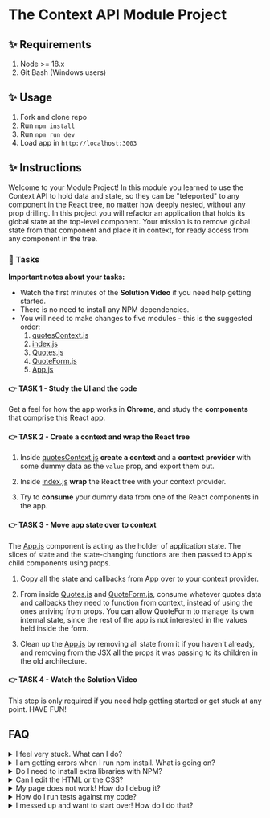 # The Context API Module Project

## ✨ Requirements

1. Node >= 18.x
2. Git Bash (Windows users)

## ✨ Usage

1. Fork and clone repo
2. Run `npm install`
3. Run `npm run dev`
4. Load app in `http://localhost:3003`

## ✨ Instructions

Welcome to your Module Project! In this module you learned to use the Context API to hold data and state, so they can be "teleported" to any component in the React tree, no matter how deeply nested, without any prop drilling. In this project you will refactor an application that holds its global state at the top-level component. Your mission is to remove global state from that component and place it in context, for ready access from any component in the tree.

### 🥷 Tasks

**Important notes about your tasks:**

- Watch the first minutes of the **Solution Video** if you need help getting started.
- There is no need to install any NPM dependencies.
- You will need to make changes to five modules - this is the suggested order:
  1. [quotesContext.js](./frontend/context/quotesContext.js)
  2. [index.js](./frontend/index.js)
  3. [Quotes.js](./frontend/components/Quotes.js)
  4. [QuoteForm.js](./frontend/components/QuoteForm.js)
  5. [App.js](./frontend/components/App.js)

#### 👉 TASK 1 - Study the UI and the code

Get a feel for how the app works in **Chrome**, and study the **components** that comprise this React app.

#### 👉 TASK 2 - Create a context and wrap the React tree

1. Inside [quotesContext.js](./frontend/context/quotesContext.js) **create a context** and a **context provider** with some dummy data as the `value` prop, and export them out.

2. Inside [index.js](./frontend/index.js) **wrap** the React tree with your context provider.

3. Try to **consume** your dummy data from one of the React components in the app.

#### 👉 TASK 3 - Move app state over to context

The [App.js](./frontend/components/App.js) component is acting as the holder of application state. The slices of state and the state-changing functions are then passed to App's child components using props.

1. Copy all the state and callbacks from App over to your context provider.

2. From inside [Quotes.js](./frontend/components/Quotes.js) and [QuoteForm.js](./frontend/components/QuoteForm.js), consume whatever quotes data and callbacks they need to function from context, instead of using the ones arriving from props. You can allow QuoteForm to manage its own internal state, since the rest of the app is not interested in the values held inside the form.

3. Clean up the [App.js](./frontend/components/App.js) by removing all state from it if you haven't already, and removing from the JSX all the props it was passing to its children in the old architecture.

#### 👉 TASK 4 - Watch the Solution Video

This step is only required if you need help getting started or get stuck at any point. HAVE FUN!

## FAQ

<details>
  <summary>I feel very stuck. What can I do?</summary>

Check out the Solution Video for this project in your learning platform. In it, an industry expert will walk you through their thinking in detail while they solve the tasks. The Solution Videos are highly recommended even if you are not stuck: you will learn lots of tricks.

</details>

<details>
  <summary>I am getting errors when I run npm install. What is going on?</summary>

This project requires Node to be correctly installed on your computer to work. Sometimes Node can be installed but misconfigured. Try deleting `node_modules` and running `npm install`. If that fails, try deleting both `node_modules` and `package-lock.json` before reinstalling. If all fails, please request support!

</details>

<details>
  <summary>Do I need to install extra libraries with NPM?</summary>

No. Everything you need should be installed already.

</details>

<details>
  <summary>Can I edit the HTML or the CSS?</summary>

You can edit the CSS of the project to give it a personal touch so you can add it to your portfolio, but only after you've finished your tasks!

</details>

<details>
  <summary>My page does not work! How do I debug it?</summary>

Remember to use console.logs and breakpoints to troubleshoot your code. Do not panic if you see errors in the console, just read them carefully looking for clues.

</details>

<details>
  <summary>How do I run tests against my code?</summary>

There are no automatic tests in this project. Feel free to write some, though! All necessary libraries are installed.

</details>

<details>
  <summary>I messed up and want to start over! How do I do that?</summary>

Do NOT delete your repository from GitHub! Instead, commit frequently as you work. This in practice creates restore points. If you find yourself in a mess, use git reset --hard to simply discard all changes to your code since your last commit. If you are dead-set on restarting the challenge from scratch, you can do this with Git as well. Research how to reset --hard to a specific commit.

</details>
